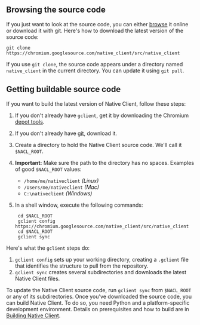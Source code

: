 ## Browsing the source code

If you just want to look at the source code, you can either
[browse](https://chromium.googlesource.com/native_client/src/native_client/) it
online or download it with git. Here's how to download the latest version of the
source code:

    git clone https://chromium.googlesource.com/native_client/src/native_client

If you use `git clone`, the source code appears under a directory named
`native_client` in the current directory. You can update it using `git pull`.

## Getting buildable source code

If you want to build the latest version of Native Client, follow these steps:

1. If you don't already have `gclient`, get it by downloading the Chromium
   [depot tools](http://dev.chromium.org/developers/how-tos/install-depot-tools).
2. If you don't already have [git](http://git-scm.com/downloads), download it.
3. Create a directory to hold the Native Client source code. We'll
   call it `$NACL_ROOT`.
4. **Important:** Make sure the path to the directory has no spaces. Examples of
   good `$NACL_ROOT` values:
   - `/home/me/nativeclient` *(Linux)*
   - `/Users/me/nativeclient` *(Mac)*
   - `C:\nativeclient` *(Windows)*
5. In a shell window, execute the following commands:

        cd $NACL_ROOT
        gclient config https://chromium.googlesource.com/native_client/src/native_client
        cd $NACL_ROOT
        gclient sync

Here's what the `gclient` steps do:

1. `gclient config` sets up your working directory, creating a `.gclient` file
   that identifies the structure to pull from the repository.
2. `gclient sync` creates several subdirectories and downloads the latest Native
    Client files.

To update the Native Client source code, run `gclient sync` from `$NACL_ROOT` or
any of its subdirectories.  Once you've downloaded the source code, you can
build Native Client. To do so, you need Python and a platform-specific
development environment. Details on prerequisites and how to build are in
[Building Native
Client](href='http://www.chromium.org/nativeclient/how-tos/build-tcb).
